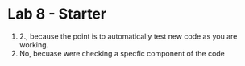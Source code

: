 # Lab 8 - Starter
1) 2., because the point is to automatically test new code as you are working.
2) No, becuase were checking a specfic component of the code
